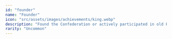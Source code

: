 ```yaml
---
id: "founder"
name: "Founder"
icon: "src/assets/images/achievements/king.webp"
description: "Found the Confederation or actively participated in old Forest Cups."
rarity: "Uncommon"
---
```

